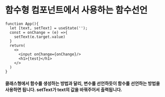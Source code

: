 # 함수형 컴포넌트에서 사용하는 함수선언
```
function App(){
  let [text, setText] = useState('');
  const = onChange = (e) =>{
    setText(e.target.value)
  }
  return(
    <>
      <input onChange={onChange}/>
      <h1>{test}</h1>
    </>
  )
}
```
#### 클래스형에서 함수를 생성하는 방법과 달리, 변수를 선언하듯이 함수를 선언하는 방법을 사용하면 됩니다. setText가 text의 값을 바꿔주어서 출력됩니다.
